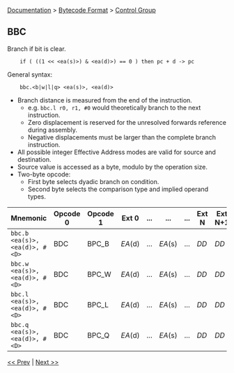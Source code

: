 [Documentation](../../README.md) > [Bytecode Format](../README.md) > [Control Group](../InstructionsControl.md)

## BBC

Branch if bit is clear.

        if ( ((1 << <ea(s)>) & <ea(d)>) == 0 ) then pc + d -> pc

General syntax:

        bbc.<b|w|l|q> <ea(s)>, <ea(d)>

* Branch distance is measured from the end of the instruction.
    - e.g. `bbc.l r0, r1, #0` would theoretically branch to the next instruction.
    - Zero displacement is reserved for the unresolved forwards reference during assembly.
    - Negative displacements must be larger than the complete branch instruction.
* All possible integer Effective Address modes are valid for source and destination.
* Source value is accessed as a byte, modulo by the operation size.
* Two-byte opcode:
    - First byte selects dyadic branch on condition.
    - Second byte selects the comparison type and implied operand types.

| Mnemonic | Opcode 0 | Opcode 1 | Ext 0 | ... | ... | ... | Ext N | Ext N+1 | Ext N+2 | Ext N+3 |
| - | - | - | - | - | - | - | - | - | - | - |
| `bbc.b <ea(s)>, <ea(d)>, #<D>` | BDC | BPC_B | *EA*(d) | ... | *EA*(s) | ... | *DD* | *DD* | *DD* | *DD* |
| `bbc.w <ea(s)>, <ea(d)>, #<D>` | BDC | BPC_W | *EA*(d) | ... | *EA*(s) | ... | *DD* | *DD* | *DD* | *DD* |
| `bbc.l <ea(s)>, <ea(d)>, #<D>` | BDC | BPC_L | *EA*(d) | ... | *EA*(s) | ... | *DD* | *DD* | *DD* | *DD* |
| `bbc.q <ea(s)>, <ea(d)>, #<D>` | BDC | BPC_Q | *EA*(d) | ... | *EA*(s) | ... | *DD* | *DD* | *DD* | *DD* |

[<< Prev](./c_17.md) | [Next >>](./c_19.md)
